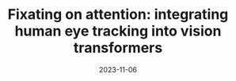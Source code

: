---
title: "Fixating on attention: integrating human eye tracking into vision transformers"
collection: publications
permalink: /publication/2023-fixiation-transformer
date: 2023-11-06
venue: 'In Proceedings of the AAAI Conference on Artificial Intelligence.'
#paperurl: '/files/papers/entrepreneurship_2023.pdf' 
link: 'https://arxiv.org/abs/2308.13969'
citation: 'Koorathota, S.*, Papadopoulos, N.*, Ma, J. L., Kumar, S., <b><u>Sun, X.</u></b>, Mittal, A., Adelman, P., & Sajda, P. (2023). Fixating on attention: integrating human eye tracking into vision transformers. arXiv preprint arXiv:2308.13969. (Under Review at AAAI)'
---